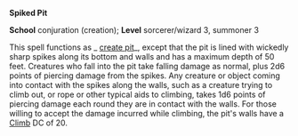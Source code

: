  **Spiked Pit**

**School** conjuration (creation); **Level** sorcerer/wizard 3, summoner 3

This spell functions as _ [create pit](createPit.md#_create-pit-)_, except that the pit is lined with wickedly sharp spikes along its bottom and walls and has a maximum depth of 50 feet. Creatures who fall into the pit take falling damage as normal, plus 2d6 points of piercing damage from the spikes. Any creature or object coming into contact with the spikes along the walls, such as a creature trying to climb out, or rope or other typical aids to climbing, takes 1d6 points of piercing damage each round they are in contact with the walls. For those willing to accept the damage incurred while climbing, the pit's walls have a [Climb](../../skills/climb.md#_climb) DC of 20.

